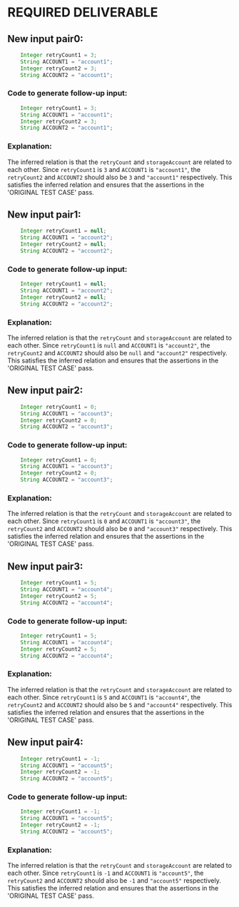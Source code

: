 # REQUIRED DELIVERABLE
## New input pair0:
```java
    Integer retryCount1 = 3;
    String ACCOUNT1 = "account1";
    Integer retryCount2 = 3;
    String ACCOUNT2 = "account1";
```
### Code to generate follow-up input:
```java
    Integer retryCount1 = 3;
    String ACCOUNT1 = "account1";
    Integer retryCount2 = 3;
    String ACCOUNT2 = "account1";
```
### Explanation:
The inferred relation is that the `retryCount` and `storageAccount` are related to each other. Since `retryCount1` is `3` and `ACCOUNT1` is `"account1"`, the `retryCount2` and `ACCOUNT2` should also be `3` and `"account1"` respectively. This satisfies the inferred relation and ensures that the assertions in the 'ORIGINAL TEST CASE' pass.

## New input pair1:
```java
    Integer retryCount1 = null;
    String ACCOUNT1 = "account2";
    Integer retryCount2 = null;
    String ACCOUNT2 = "account2";
```
### Code to generate follow-up input:
```java
    Integer retryCount1 = null;
    String ACCOUNT1 = "account2";
    Integer retryCount2 = null;
    String ACCOUNT2 = "account2";
```
### Explanation:
The inferred relation is that the `retryCount` and `storageAccount` are related to each other. Since `retryCount1` is `null` and `ACCOUNT1` is `"account2"`, the `retryCount2` and `ACCOUNT2` should also be `null` and `"account2"` respectively. This satisfies the inferred relation and ensures that the assertions in the 'ORIGINAL TEST CASE' pass.

## New input pair2:
```java
    Integer retryCount1 = 0;
    String ACCOUNT1 = "account3";
    Integer retryCount2 = 0;
    String ACCOUNT2 = "account3";
```
### Code to generate follow-up input:
```java
    Integer retryCount1 = 0;
    String ACCOUNT1 = "account3";
    Integer retryCount2 = 0;
    String ACCOUNT2 = "account3";
```
### Explanation:
The inferred relation is that the `retryCount` and `storageAccount` are related to each other. Since `retryCount1` is `0` and `ACCOUNT1` is `"account3"`, the `retryCount2` and `ACCOUNT2` should also be `0` and `"account3"` respectively. This satisfies the inferred relation and ensures that the assertions in the 'ORIGINAL TEST CASE' pass.

## New input pair3:
```java
    Integer retryCount1 = 5;
    String ACCOUNT1 = "account4";
    Integer retryCount2 = 5;
    String ACCOUNT2 = "account4";
```
### Code to generate follow-up input:
```java
    Integer retryCount1 = 5;
    String ACCOUNT1 = "account4";
    Integer retryCount2 = 5;
    String ACCOUNT2 = "account4";
```
### Explanation:
The inferred relation is that the `retryCount` and `storageAccount` are related to each other. Since `retryCount1` is `5` and `ACCOUNT1` is `"account4"`, the `retryCount2` and `ACCOUNT2` should also be `5` and `"account4"` respectively. This satisfies the inferred relation and ensures that the assertions in the 'ORIGINAL TEST CASE' pass.

## New input pair4:
```java
    Integer retryCount1 = -1;
    String ACCOUNT1 = "account5";
    Integer retryCount2 = -1;
    String ACCOUNT2 = "account5";
```
### Code to generate follow-up input:
```java
    Integer retryCount1 = -1;
    String ACCOUNT1 = "account5";
    Integer retryCount2 = -1;
    String ACCOUNT2 = "account5";
```
### Explanation:
The inferred relation is that the `retryCount` and `storageAccount` are related to each other. Since `retryCount1` is `-1` and `ACCOUNT1` is `"account5"`, the `retryCount2` and `ACCOUNT2` should also be `-1` and `"account5"` respectively. This satisfies the inferred relation and ensures that the assertions in the 'ORIGINAL TEST CASE' pass.
